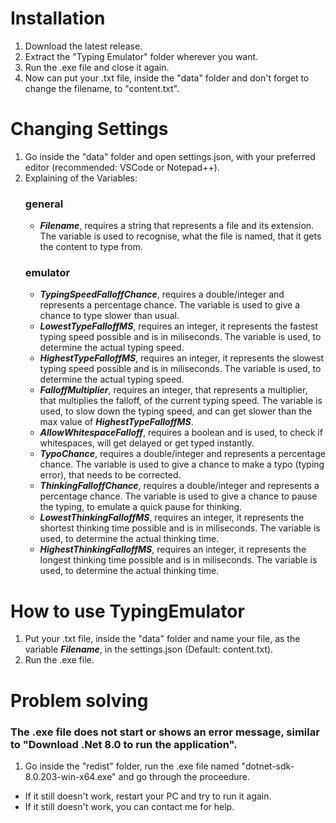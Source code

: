 # Installation
1. Download the latest release.
2. Extract the "Typing Emulator" folder wherever you want.
3. Run the .exe file and close it again.
4. Now can put your .txt file, inside the "data" folder and don't forget to change the filename, to "content.txt".

# Changing Settings
1. Go inside the "data" folder and open settings.json, with your preferred editor (recommended: VSCode or Notepad++).
2. Explaining of the Variables:
   ### general
   - ***Filename***, requires a string that represents a file and its extension.
     The variable is used to recognise, what the file is named, that it gets the content to type from.
   ### emulator
   - ***TypingSpeedFalloffChance***, requires a double/integer and represents a percentage chance.
     The variable is used to give a chance to type slower than usual.
   - ***LowestTypeFalloffMS***, requires an integer, it represents the fastest typing speed possible and is in miliseconds.
     The variable is used, to determine the actual typing speed.
   - ***HighestTypeFalloffMS***, requires an integer, it represents the slowest typing speed possible and is in miliseconds.
     The variable is used, to determine the actual typing speed.
   - ***FalloffMultiplier***, requires an integer, that represents a multiplier, that multiplies the falloff, of the current typing speed.
     The variable is used, to slow down the typing speed, and can get slower than the max value of ***HighestTypeFalloffMS***.
   - ***AllowWhitespaceFalloff***, requires a boolean and is used, to check if whitespaces, will get delayed or get typed instantly.
   - ***TypoChance***, requires a double/integer and represents a percentage chance.
     The variable is used to give a chance to make a typo (typing error), that needs to be corrected.
   - ***ThinkingFalloffChance***, requires a double/integer and represents a percentage chance.
     The variable is used to give a chance to pause the typing, to emulate a quick pause for thinking.
   - ***LowestThinkingFalloffMS***, requires an integer, it represents the shortest thinking time possible and is in miliseconds.
     The variable is used, to determine the actual thinking time.
   - ***HighestThinkingFalloffMS***, requires an integer, it represents the longest thinking time possible and is in miliseconds.
     The variable is used, to determine the actual thinking time.
# How to use TypingEmulator
1. Put your .txt file, inside the "data" folder and name your file, as the variable ***Filename***, in the settings.json (Default: content.txt).
2. Run the .exe file.
# Problem solving
### The .exe file does not start or shows an error message, similar to "Download .Net 8.0 to run the application".
1. Go inside the "redist" folder, run the .exe file named "dotnet-sdk-8.0.203-win-x64.exe" and go through the proceedure.
- If it still doesn't work, restart your PC and try to run it again.
- If it still doesn't work, you can contact me for help.
